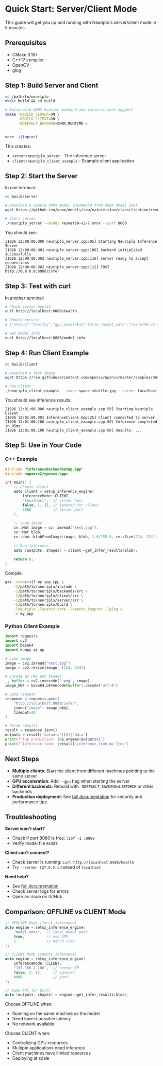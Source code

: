 # Quick Start: Server/Client Mode

This guide will get you up and running with Neuriplo's server/client mode in 5 minutes.

## Prerequisites

- CMake 3.10+
- C++17 compiler
- OpenCV
- glog

## Step 1: Build Server and Client

```bash
cd /path/to/neuriplo
mkdir build && cd build

# Build with ONNX Runtime backend and server/client support
cmake -DBUILD_SERVER=ON \
      -DBUILD_CLIENT=ON \
      -DDEFAULT_BACKEND=ONNX_RUNTIME \
      ..

make -j$(nproc)
```

This creates:
- `server/neuriplo_server` - The inference server
- `client/neuriplo_client_example` - Example client application

## Step 2: Start the Server

In one terminal:

```bash
cd build/server

# Download a sample ONNX model (ResNet50 from ONNX Model Zoo)
wget https://github.com/onnx/models/raw/main/vision/classification/resnet/model/resnet50-v2-7.onnx

# Start server
./neuriplo_server --model resnet50-v2-7.onnx --port 8080
```

You should see:
```
I1026 12:00:00.000 neuriplo_server.cpp:95] Starting Neuriplo Inference Server
I1026 12:00:00.001 neuriplo_server.cpp:100] Backend initialized successfully
I1026 12:00:00.002 neuriplo_server.cpp:110] Server ready to accept connections
I1026 12:00:00.002 neuriplo_server.cpp:112] POST http://0.0.0.0:8080/infer
```

## Step 3: Test with curl

In another terminal:

```bash
# Check server health
curl http://localhost:8080/health

# Should return:
# {"status":"healthy","gpu_available":false,"model_path":"resnet50-v2-7.onnx","total_requests":0}

# Get model info
curl http://localhost:8080/model_info
```

## Step 4: Run Client Example

```bash
cd build/client

# Download a test image
wget https://raw.githubusercontent.com/opencv/opencv/master/samples/data/space_shuttle.jpg

# Run client
./neuriplo_client_example --image space_shuttle.jpg --server localhost --port 8080
```

You should see inference results:
```
I1026 12:01:00.000 neuriplo_client_example.cpp:50] Starting Neuriplo Client
I1026 12:01:00.001 InferenceClient.hpp:25] Client connected to server
I1026 12:01:00.100 neuriplo_client_example.cpp:80] Inference completed in 95ms
I1026 12:01:00.100 neuriplo_client_example.cpp:90] Results: ...
```

## Step 5: Use in Your Code

### C++ Example

```cpp
#include "InferenceBackendSetup.hpp"
#include <opencv2/opencv.hpp>

int main() {
    // Create client
    auto client = setup_inference_engine(
        InferenceMode::CLIENT,
        "localhost",  // server host
        false, 1, {}, // ignored for client
        8080          // server port
    );
    
    // Load image
    cv::Mat image = cv::imread("test.jpg");
    cv::Mat blob;
    cv::dnn::blobFromImage(image, blob, 1.0/255.0, cv::Size(224, 224));
    
    // Run inference
    auto [outputs, shapes] = client->get_infer_results(blob);
    
    return 0;
}
```

Compile:
```bash
g++ -std=c++17 my_app.cpp \
    -I/path/to/neuriplo/include \
    -I/path/to/neuriplo/backends/src \
    -I/path/to/neuriplo/client/src \
    -I/path/to/neuriplo/server/src \
    -L/path/to/neuriplo/build \
    -lneuriplo -lopencv_core -lopencv_imgproc -lglog \
    -o my_app
```

### Python Client Example

```python
import requests
import cv2
import base64
import numpy as np

# Load image
image = cv2.imread("test.jpg")
image = cv2.resize(image, (224, 224))

# Encode as PNG and base64
_, buffer = cv2.imencode('.png', image)
image_b64 = base64.b64encode(buffer).decode('utf-8')

# Send request
response = requests.post(
    "http://localhost:8080/infer",
    json={"image": image_b64},
    timeout=30
)

# Parse results
result = response.json()
outputs = result['outputs'][0]['data']
print(f"Top prediction: {np.argmax(outputs)}")
print(f"Inference time: {result['inference_time_ms']}ms")
```

## Next Steps

- **Multiple clients**: Start the client from different machines pointing to the same server
- **GPU acceleration**: Add `--gpu` flag when starting the server
- **Different backends**: Rebuild with `-DDEFAULT_BACKEND=LIBTORCH` or other backends
- **Production deployment**: See [full documentation](SERVER_CLIENT_USAGE.md) for security and performance tips

## Troubleshooting

**Server won't start?**
- Check if port 8080 is free: `lsof -i :8080`
- Verify model file exists

**Client can't connect?**
- Check server is running: `curl http://localhost:8080/health`
- Try `--server 127.0.0.1` instead of `localhost`

**Need help?**
- See [full documentation](SERVER_CLIENT_USAGE.md)
- Check server logs for errors
- Open an issue on GitHub

## Comparison: OFFLINE vs CLIENT Mode

```cpp
// OFFLINE Mode (local inference)
auto engine = setup_inference_engine(
    "model.onnx",  // local model path
    true,          // use GPU
    1              // batch size
);

// CLIENT Mode (remote inference)
auto engine = setup_inference_engine(
    InferenceMode::CLIENT,
    "192.168.1.100",  // server IP
    false, 1, {},     // ignored
    8080              // port
);

// Same API for both!
auto [outputs, shapes] = engine->get_infer_results(blob);
```

Choose OFFLINE when:
- Running on the same machine as the model
- Need lowest possible latency
- No network available

Choose CLIENT when:
- Centralizing GPU resources
- Multiple applications need inference
- Client machines have limited resources
- Deploying at scale
